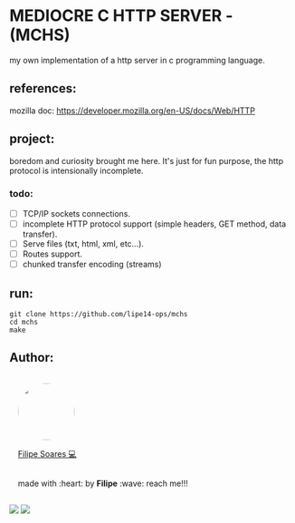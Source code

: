 # MEDIOCRE C HTTP SERVER - (MCHS)

my own implementation of a http server in c programming language.

## references:
mozilla doc: https://developer.mozilla.org/en-US/docs/Web/HTTP

## project:
boredom and curiosity brought me here. It's just for fun purpose, the http protocol is intensionally incomplete.
### todo:
- [ ] TCP/IP sockets connections.
- [ ] incomplete HTTP protocol support (simple headers, GET method, data transfer).
- [ ] Serve files (txt, html, xml, etc...).
- [ ] Routes support.
- [ ] chunked transfer encoding (streams)

## run:
```console
git clone https://github.com/lipe14-ops/mchs
cd mchs
make
``` 

## Author:
<img width='100' height='100' style="border-radius:50%; padding:15px" src="https://avatars.githubusercontent.com/u/78698099?v=4" /></br>
<a href="https://github.com/lipe14-ops" style='padding: 15px' title="Rocketseat">Filipe Soares :computer:</a>
<p style='padding: 15px'>made with :heart: by <strong>Filipe</strong> :wave: reach me!!!</p>


[![](https://img.shields.io/badge/Gmail-D14836?style=for-the-badge&logo=gmail&logoColor=white)](fn697169@gmail.com)
[![](https://img.shields.io/badge/Instagram-E4405F?style=for-the-badge&logo=instagram&logoColor=white)](https://www.instagram.com/filipe_kkkj/)

